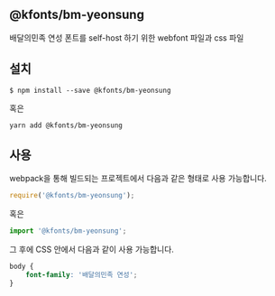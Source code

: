 
@kfonts/bm-yeonsung
---------------------

배달의민족 연성 폰트를 self-host 하기 위한 webfont 파일과 css 파일

설치
----

```
$ npm install --save @kfonts/bm-yeonsung
```

혹은

```
yarn add @kfonts/bm-yeonsung
```

사용
----

webpack을 통해 빌드되는 프로젝트에서 다음과 같은 형태로 사용 가능합니다.

```js
require('@kfonts/bm-yeonsung');
```

혹은

```js
import '@kfonts/bm-yeonsung';
```

그 후에 CSS 안에서 다음과 같이 사용 가능합니다.

```css
body {
    font-family: '배달의민족 연성';
}
```
